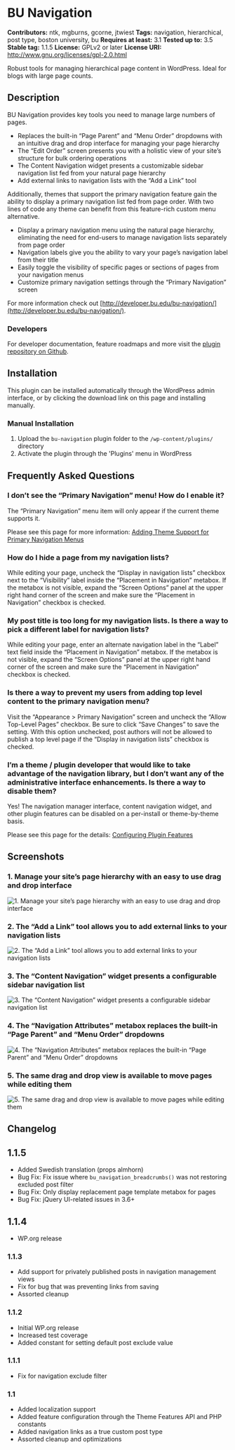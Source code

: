 # BU Navigation #
**Contributors:** ntk, mgburns, gcorne, jtwiest
**Tags:** navigation, hierarchical, post type, boston university, bu
**Requires at least:** 3.1
**Tested up to:** 3.5
**Stable tag:** 1.1.5
**License:** GPLv2 or later
**License URI:** http://www.gnu.org/licenses/gpl-2.0.html

Robust tools for managing hierarchical page content in WordPress. Ideal for blogs with large page counts.

## Description ##

BU Navigation provides key tools you need to manage large numbers of pages.

* Replaces the built-in “Page Parent” and “Menu Order” dropdowns with an intuitive drag and drop interface for managing your page hierarchy
* The “Edit Order” screen presents you with a holistic view of your site’s structure for bulk ordering operations
* The Content Navigation widget presents a customizable sidebar navigation list fed from your natural page hierarchy
* Add external links to navigation lists with the “Add a Link” tool

Additionally, themes that support the primary navigation feature gain the ability to display a primary navigation list fed from page order. With two lines of code any theme can benefit from this feature-rich custom menu alternative.

* Display a primary navigation menu using the natural page hierarchy, eliminating the need for end-users to manage navigation lists separately from page order
* Navigation labels give you the ability to vary your page’s navigation label from their title
* Easily toggle the visibility of specific pages or sections of pages from your navigation menus
* Customize primary navigation settings through the “Primary Navigation” screen

For more information check out [http://developer.bu.edu/bu-navigation/](http://developer.bu.edu/bu-navigation/).

### Developers ###

For developer documentation, feature roadmaps and more visit the [plugin repository on Github](https://github.com/bu-ist/bu-navigation/).

## Installation ##

This plugin can be installed automatically through the WordPress admin interface, or by clicking the download link on this page and installing manually.

### Manual Installation ###

1. Upload the `bu-navigation` plugin folder to the `/wp-content/plugins/` directory
2. Activate the plugin through the 'Plugins' menu in WordPress

## Frequently Asked Questions ##

### I don’t see the “Primary Navigation” menu! How do I enable it? ###
The “Primary Navigation” menu item will only appear if the current theme supports it.

Please see this page for more information:
[Adding Theme Support for Primary Navigation Menus](https://github.com/bu-ist/bu-navigation/wiki/Adding-Theme-Support-for-Primary-Navigation-Menus "BU Navigation Wiki on Github")

### How do I hide a page from my navigation lists? ###

While editing your page, uncheck the “Display in navigation lists” checkbox next to the “Visibility” label inside the “Placement in Navigation” metabox. If the metabox is not visible, expand the “Screen Options” panel at the upper right hand corner of the screen and make sure the “Placement in Navigation” checkbox is checked.

### My post title is too long for my navigation lists. Is there a way to pick a different label for navigation lists? ###

While editing your page, enter an alternate navigation label in the “Label” text field inside the “Placement in Navigation” metabox. If the metabox is not visible, expand the “Screen Options” panel at the upper right hand corner of the screen and make sure the “Placement in Navigation” checkbox is checked.

### Is there a way to prevent my users from adding top level content to the primary navigation menu? ###

Visit the “Appearance > Primary Navigation” screen and uncheck the “Allow Top-Level Pages” checkbox. Be sure to click “Save Changes” to save the setting. With this option unchecked, post authors will not be allowed to publish a top level page if the “Display in navigation lists” checkbox is checked.

### I’m a theme / plugin developer that would like to take advantage of the navigation library, but I don’t want any of the administrative interface enhancements. Is there a way to disable them? ###
Yes! The navigation manager interface, content navigation widget, and other plugin features can be disabled on a per-install or theme-by-theme basis.

Please see this page for the details:
[Configuring Plugin Features](https://github.com/bu-ist/bu-navigation/wiki/Configuring-Plugin-Features "BU Navigation Wiki on Github")

## Screenshots ##

### 1. Manage your site’s page hierarchy with an easy to use drag and drop interface ###
![1. Manage your site’s page hierarchy with an easy to use drag and drop interface](http://s-plugins.wordpress.org/bu-navigation/assets/screenshot-1.png)

### 2. The “Add a Link” tool allows you to add external links to your navigation lists ###
![2. The “Add a Link” tool allows you to add external links to your navigation lists](http://s-plugins.wordpress.org/bu-navigation/assets/screenshot-2.png)

### 3. The “Content Navigation” widget presents a configurable sidebar navigation list ###
![3. The “Content Navigation” widget presents a configurable sidebar navigation list](http://s-plugins.wordpress.org/bu-navigation/assets/screenshot-3.png)

### 4. The “Navigation Attributes” metabox replaces the built-in “Page Parent” and “Menu Order” dropdowns ###
![4. The “Navigation Attributes” metabox replaces the built-in “Page Parent” and “Menu Order” dropdowns](http://s-plugins.wordpress.org/bu-navigation/assets/screenshot-4.png)

### 5. The same drag and drop view is available to move pages while editing them ###
![5. The same drag and drop view is available to move pages while editing them](http://s-plugins.wordpress.org/bu-navigation/assets/screenshot-5.png)


## Changelog ##

## 1.1.5 ##

* Added Swedish translation (props almhorn)
* Bug Fix: Fix issue where `bu_navigation_breadcrumbs()` was not restoring excluded post filter
* Bug Fix: Only display replacement page template metabox for pages
* Bug Fix: jQuery UI-related issues in 3.6+

## 1.1.4 ##

* WP.org release

### 1.1.3 ###

* Add support for privately published posts in navigation management views
* Fix for bug that was preventing links from saving
* Assorted cleanup

### 1.1.2 ###

* Initial WP.org release
* Increased test coverage
* Added constant for setting default post exclude value

### 1.1.1 ###

* Fix for navigation exclude filter

### 1.1 ###

* Added localization support
* Added feature configuration through the Theme Features API and PHP constants
* Added navigation links as a true custom post type
* Assorted cleanup and optimizations
